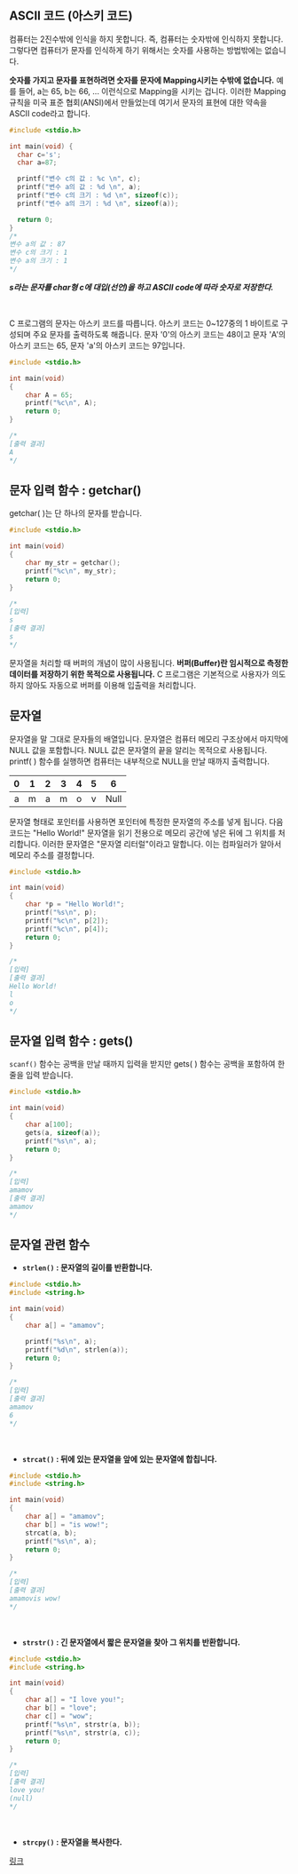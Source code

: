 ## ASCII 코드 (아스키 코드)

컴퓨터는 2진수밖에 인식을 하지 못합니다. 즉, 컴퓨터는 숫자밖에 인식하지 못합니다. 그렇다면 컴퓨터가 문자를 인식하게 하기 위해서는 숫자를 사용하는 방법밖에는 없습니다.


**숫자를 가지고 문자를 표현하려면 숫자를 문자에 Mapping시키는 수밖에 없습니다.** 예를 들어, a는 65, b는 66, ... 이런식으로 Mapping을 시키는 겁니다. 이러한 Mapping 규칙을 미국 표준 협회(ANSI)에서 만들었는데 여기서 문자의 표현에 대한 약속을 ASCII code라고 합니다.

```cpp
#include <stdio.h>

int main(void) {
  char c='s';
  char a=87;

  printf("변수 c의 값 : %c \n", c);
  printf("변수 a의 값 : %d \n", a);
  printf("변수 c의 크기 : %d \n", sizeof(c));
  printf("변수 a의 크기 : %d \n", sizeof(a));

  return 0;
}
/*
변수 a의 값 : 87
변수 c의 크기 : 1
변수 a의 크기 : 1
*/
```

**_s라는 문자를 char형 c에 대입(선언)을 하고 ASCII code에 따라 숫자로 저장한다._**

<br>

C 프로그램의 문자는 아스키 코드를 따릅니다. 아스키 코드는 0~127중의 1 바이트로 구성되며 주요 문자를 출력하도록 해줍니다.
문자 '0'의 아스키 코드는 48이고 문자 'A'의 아스키 코드는 65, 문자 'a'의 아스키 코드는 97입니다.

```cpp
#include <stdio.h>

int main(void)
{
	char A = 65;
	printf("%c\n", A);
	return 0;
}

/*
[출력 결과]
A
*/
```

## 문자 입력 함수 : getchar()

getchar( )는 단 하나의 문자를 받습니다.

```cpp
#include <stdio.h>

int main(void)
{
	char my_str = getchar();
	printf("%c\n", my_str);
	return 0;
}

/*
[입력]
s
[출력 결과]
s
*/
```

문자열을 처리할 때 버퍼의 개념이 많이 사용됩니다. **버퍼(Buffer)란 임시적으로 측정한 데이터를 저장하기 위한 목적으로 사용됩니다.**
C 프로그램은 기본적으로 사용자가 의도하지 않아도 자동으로 버퍼를 이용해 입출력을 처리합니다.

## 문자열

문자열을 말 그대로 문자들의 배열입니다. 문자열은 컴퓨터 메모리 구조상에서 마지막에 NULL 값을 포함합니다. NULL 값은 문자열의 끝을 알리는 목적으로 사용됩니다. printf( ) 함수를 실행하면 컴퓨터는 내부적으로 NULL을 만날 때까지 출력합니다.

|  0  |  1  |  2  |  3  |  4  |  5  |  6   |
| :-: | :-: | :-: | :-: | :-: | :-: | :--: |
|  a  |  m  |  a  |  m  |  o  |  v  | Null |

문자열 형태로 포인터를 사용하면 포인터에 특정한 문자열의 주소를 넣게 됩니다. 다음 코드는 "Hello World!" 문자열을 읽기 전용으로 메모리 공간에 넣은 뒤에 그 위치를 처리합니다. 이러한 문자열은 "문자열 리터럴"이라고 말합니다. 이는 컴파일러가 알아서 메모리 주소를 결정합니다.

```cpp
#include <stdio.h>

int main(void)
{
    char *p = "Hello World!";
    printf("%s\n", p);
    printf("%c\n", p[2]);
    printf("%c\n", p[4]);
    return 0;
}

/*
[입력]
[출력 결과]
Hello World!
l
o
*/
```

## 문자열 입력 함수 : gets()

`scanf()` 함수는 공백을 만날 때까지 입력을 받지만 gets( ) 함수는 공백을 포함하여 한 줄을 입력 받습니다.

```cpp
#include <stdio.h>

int main(void)
{
    char a[100];
    gets(a, sizeof(a));
    printf("%s\n", a);
    return 0;
}

/*
[입력]
amamov
[출력 결과]
amamov
*/
```

## 문자열 관련 함수

- **`strlen()` : 문자열의 길이를 반환합니다.**

```cpp
#include <stdio.h>
#include <string.h>

int main(void)
{
    char a[] = "amamov";

    printf("%s\n", a);
    printf("%d\n", strlen(a));
    return 0;
}

/*
[입력]
[출력 결과]
amamov
6
*/
```

<br>

- **`strcat()` : 뒤에 있는 문자열을 앞에 있는 문자열에 합칩니다.**

```cpp
#include <stdio.h>
#include <string.h>

int main(void)
{
    char a[] = "amamov";
	char b[] = "is wow!";
	strcat(a, b);
    printf("%s\n", a);
    return 0;
}

/*
[입력]
[출력 결과]
amamovis wow!
*/
```

<br>

- **`strstr()` : 긴 문자열에서 짧은 문자열을 찾아 그 위치를 반환합니다.**

```cpp
#include <stdio.h>
#include <string.h>

int main(void)
{
    char a[] = "I love you!";
	char b[] = "love";
	char c[] = "wow";
    printf("%s\n", strstr(a, b));
	printf("%s\n", strstr(a, c));
    return 0;
}

/*
[입력]
[출력 결과]
love you!
(null)
*/
```

<br>

- **`strcpy()` : 문자열을 복사한다.**

[링크](https://dojang.io/mod/page/view.php?id=358)

